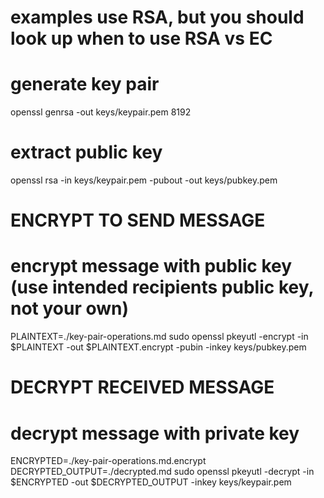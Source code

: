 # examples use RSA, but you should look up when to use RSA vs EC

# generate key pair
openssl genrsa -out keys/keypair.pem 8192

# extract public key
openssl rsa -in keys/keypair.pem -pubout -out keys/pubkey.pem

# ENCRYPT TO SEND MESSAGE
# encrypt message with public key (use intended recipients public key, not your own)
PLAINTEXT=./key-pair-operations.md
sudo openssl pkeyutl -encrypt -in $PLAINTEXT -out $PLAINTEXT.encrypt -pubin -inkey keys/pubkey.pem

# DECRYPT RECEIVED MESSAGE
# decrypt message with private key
ENCRYPTED=./key-pair-operations.md.encrypt
DECRYPTED_OUTPUT=./decrypted.md
sudo openssl pkeyutl -decrypt -in $ENCRYPTED -out $DECRYPTED_OUTPUT -inkey keys/keypair.pem
